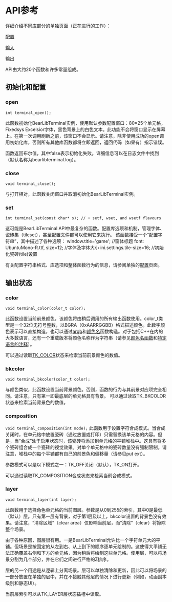 # API参考
详细介绍不同库部分的单独页面（正在进行的工作）：

[配置](http://foo.wyrd.name/en:bearlibterminal:reference:configuration)

[输入](http://foo.wyrd.name/en:bearlibterminal:reference:input)

输出

API由大约20个函数和许多常量组成。

## 初始化和配置

### open
`int terminal_open();`

此函数初始化BearLibTerminal实例，使用默认参数配置窗口：80×25个单元格，Fixedsys Excelsior字体，黑色背景上的白色文本。此功能不会将窗口显示在屏幕上。在第一次调用刷新之前，该窗口不会显示。请注意，除非使用成功的open调用初始化库，否则所有其他库函数都将立即返回，返回代码（如果有）指示错误。

函数返回布尔值，其中false表示初始化失败。详细信息可以在日志文件中找到（默认名称为bearlibterminal.log）。

### close
`void terminal_close();`

与打开相对，此函数关闭窗口并取消初始化BearLibTerminal实例。

### set
`int terminal_set(const char* s); // + setf, wset, and wsetf flavours`

这可能是BearLibTerminal API中最复杂的函数。配置库选项和机制，管理字体、瓷砖集（tileset），甚至配置文件都可以使用它来执行。
该函数接受一个“配置字符串”，其中描述了各种选项：
window.title='game'; //窗体标题
font: UbuntuMono-R.ttf, size=12;  //字体及字体大小
ini.settings.tile-size=16; //初始化瓷砖(tile)设置

有关配置字符串格式、库选项和整体函数行为的信息，请参阅单独的[配置](http://foo.wyrd.name/en:bearlibterminal:reference:configuration)页面。

## 输出状态
### color
`void terminal_color(color_t color);`

此函数设置当前前景颜色，该颜色将由稍后调用的所有输出函数使用。color_t类型是一个32位无符号整数，以BGRA（0xAARRGGBB）格式描述颜色。此数字颜色表示可以直接构造，也可以通过[argb](http://foo.wyrd.name/en:bearlibterminal:reference#color_from_arg)和[颜色名](http://foo.wyrd.name/en:bearlibterminal:reference#color_from_name)函数构造。对于包括C++在内的大多数语言，还有一个重载版本将颜色名称作为字符串（请参见[颜色名函数](http://foo.wyrd.name/en:bearlibterminal:reference#color_from_name)和[特定语言的注释](http://foo.wyrd.name/en:bearlibterminal:language-specific)）。

可以通过读取[TK_COLOR](http://foo.wyrd.name/en:bearlibterminal:reference#state)状态来检索当前前景颜色的数值。

### bkcolor
`void terminal_bkcolor(color_t color);`

与颜色类似，此函数设置当前背景颜色。否则，函数的行为与其前景对应项完全相同。请注意，只有第一即最底层的单元格具有背景。
可以通过读取TK_BKCOLOR状态来检索当前背景色的数值。

### composition
`void terminal_composition(int mode);`
此函数用于设置字符合成模式。当合成关闭时，在单元格中放置瓷砖（通过放置或打印）只需替换该单元格的内容。但是，当“合成”处于启用状态时，该瓷砖将添加到单元格的平铺堆栈中。这具有将多个瓷砖组合成一个瓷砖的视觉效果。对单个单元格中的瓷砖数量没有强制限制。请注意，堆栈中的每个平铺都有自己的前景色和偏移量（请参见put ext）。

参数模式可以是以下模式之一：TK_OFF关闭（默认），TK_ON打开。

可以通过读取TK_COMPOSITION合成状态来检索当前合成模式。

### layer
`void terminal_layer(int layer);`

此函数用于选择角色单元格的当前图层。参数是从0到255的索引，其中0是最低（默认）层。只有第一层有背景，对于第1层及以上，bkcolor设置的背景色没有效果。请注意，“清除区域”（clear area）仅影响当前层，而“清除”（clear）将擦除整个场景。

由于各种原因，图层很有用。一是BearLibTerminal允许比一个字符单元大的平铺。但场景是按固定的从左到右、从上到下的顺序逐单元绘制的。这使得大平铺无法正确覆盖右侧和下方的单元格，因为稍后将绘制这些单元格。使用层，可以将场景分割为几个部分，并在它们之间进行严格的Z排序。

层的另一个用途是从逻辑上分离场景。层可以单独清除和更新，因此可以将场景的一部分放置在单独的层中，并在不接触其他层的情况下进行更新（例如，动画副本级别和静态UI）。

当前层索引可以从TK_LAYER层状态插槽中读取。
